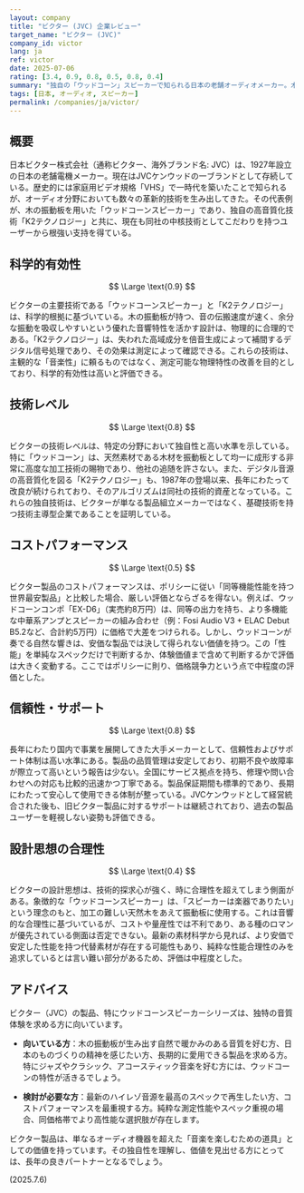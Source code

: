 ```yaml
---
layout: company
title: "ビクター (JVC) 企業レビュー"
target_name: "ビクター (JVC)"
company_id: victor
lang: ja
ref: victor
date: 2025-07-06
rating: [3.4, 0.9, 0.8, 0.5, 0.8, 0.4]
summary: "独自の「ウッドコーン」スピーカーで知られる日本の老舗オーディオメーカー。木の振動板がもたらす自然な音響は高く評価される一方、現代のコストパフォーマンス競争では厳しい立場。特定の音を追求するニッチ市場で輝くブランド。"
tags: [日本, オーディオ, スピーカー]
permalink: /companies/ja/victor/
---
```


## 概要

日本ビクター株式会社（通称ビクター、海外ブランド名: JVC）は、1927年設立の日本の老舗電機メーカー。現在はJVCケンウッドの一ブランドとして存続している。歴史的には家庭用ビデオ規格「VHS」で一時代を築いたことで知られるが、オーディオ分野においても数々の革新的技術を生み出してきた。その代表例が、木の振動板を用いた「ウッドコーンスピーカー」であり、独自の高音質化技術「K2テクノロジー」と共に、現在も同社の中核技術としてこだわりを持つユーザーから根強い支持を得ている。

## 科学的有効性

$$ \Large \text{0.9} $$

ビクターの主要技術である「ウッドコーンスピーカー」と「K2テクノロジー」は、科学的根拠に基づいている。木の振動板が持つ、音の伝搬速度が速く、余分な振動を吸収しやすいという優れた音響特性を活かす設計は、物理的に合理的である。「K2テクノロジー」は、失われた高域成分を倍音生成によって補間するデジタル信号処理であり、その効果は測定によって確認できる。これらの技術は、主観的な「音楽性」に頼るものではなく、測定可能な物理特性の改善を目的としており、科学的有効性は高いと評価できる。

## 技術レベル

$$ \Large \text{0.8} $$

ビクターの技術レベルは、特定の分野において独自性と高い水準を示している。特に「ウッドコーン」は、天然素材である木材を振動板として均一に成形する非常に高度な加工技術の賜物であり、他社の追随を許さない。また、デジタル音源の高音質化を図る「K2テクノロジー」も、1987年の登場以来、長年にわたって改良が続けられており、そのアルゴリズムは同社の技術的資産となっている。これらの独自技術は、ビクターが単なる製品組立メーカーではなく、基礎技術を持つ技術主導型企業であることを証明している。

## コストパフォーマンス

$$ \Large \text{0.5} $$

ビクター製品のコストパフォーマンスは、ポリシーに従い「同等機能性能を持つ世界最安製品」と比較した場合、厳しい評価とならざるを得ない。例えば、ウッドコーンコンポ「EX-D6」（実売約8万円）は、同等の出力を持ち、より多機能な中華系アンプとスピーカーの組み合わせ（例：Fosi Audio V3 + ELAC Debut B5.2など、合計約5万円）に価格で大差をつけられる。しかし、ウッドコーンが奏でる自然な響きは、安価な製品では決して得られない価値を持つ。この「性能」を単純なスペックだけで判断するか、体験価値まで含めて判断するかで評価は大きく変動する。ここではポリシーに則り、価格競争力という点で中程度の評価とした。

## 信頼性・サポート

$$ \Large \text{0.8} $$

長年にわたり国内で事業を展開してきた大手メーカーとして、信頼性およびサポート体制は高い水準にある。製品の品質管理は安定しており、初期不良や故障率が際立って高いという報告は少ない。全国にサービス拠点を持ち、修理や問い合わせへの対応も比較的迅速かつ丁寧である。製品保証期間も標準的であり、長期にわたって安心して使用できる体制が整っている。JVCケンウッドとして経営統合された後も、旧ビクター製品に対するサポートは継続されており、過去の製品ユーザーを軽視しない姿勢も評価できる。

## 設計思想の合理性

$$ \Large \text{0.4} $$

ビクターの設計思想は、技術的探求心が強く、時に合理性を超えてしまう側面がある。象徴的な「ウッドコーンスピーカー」は、「スピーカーは楽器でありたい」という理念のもと、加工の難しい天然木をあえて振動板に使用する。これは音響的な合理性に基づいているが、コストや量産性では不利であり、ある種のロマンが優先されている側面は否定できない。最新の素材科学から見れば、より安価で安定した性能を持つ代替素材が存在する可能性もあり、純粋な性能合理性のみを追求しているとは言い難い部分があるため、評価は中程度とした。

## アドバイス

ビクター（JVC）の製品、特にウッドコーンスピーカーシリーズは、独特の音質体験を求める方に向いています。

- **向いている方**：木の振動板が生み出す自然で暖かみのある音質を好む方、日本のものづくりの精神を感じたい方、長期的に愛用できる製品を求める方。特にジャズやクラシック、アコースティック音楽を好む方には、ウッドコーンの特性が活きるでしょう。

- **検討が必要な方**：最新のハイレゾ音源を最高のスペックで再生したい方、コストパフォーマンスを最重視する方。純粋な測定性能やスペック重視の場合、同価格帯でより高性能な選択肢が存在します。

ビクター製品は、単なるオーディオ機器を超えた「音楽を楽しむための道具」としての価値を持っています。その独自性を理解し、価値を見出せる方にとっては、長年の良きパートナーとなるでしょう。

(2025.7.6)
